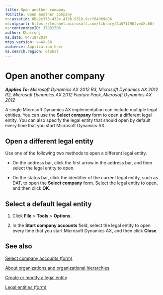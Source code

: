 ```yaml
---
title: Open another company
TOCTitle: Open another company
ms:assetid: 6ba2e376-432e-4f2b-9318-9ccf649b9a96
ms:mtpsurl: https://technet.microsoft.com/library/Aa571190(v=AX.60)
ms:contentKeyID: 37832506
author: Khairunj
ms.date: 04/18/2014
mtps_version: v=AX.60
audience: Application User
ms.search.region: Global
---
```


# Open another company 


_**Applies To:** Microsoft Dynamics AX 2012 R3, Microsoft Dynamics AX 2012 R2, Microsoft Dynamics AX 2012 Feature Pack, Microsoft Dynamics AX 2012_

A single Microsoft Dynamics AX implementation can include multiple legal entities. You can use the **Select company** form to open a different legal entity. You can also specify the legal entity that should open by default every time that you start Microsoft Dynamics AX.

## Open a different legal entity

Use one of the following two methods to open a different legal entity.

  - On the address bar, click the first arrow in the address bar, and then select the legal entity to open.

  - On the status bar, click the identifier of the current legal entity, such as DAT, to open the **Select company** form. Select the legal entity to open, and then click **OK**.

## Select a default legal entity

1.  Click **File** \> **Tools** \> **Options**.

2.  In the **Start company accounts** field, select the legal entity to open every time that you start Microsoft Dynamics AX, and then click **Close**.

## See also

[Select company accounts (form)](https://technet.microsoft.com/library/aa573342\(v=ax.60\))

[About organizations and organizational hierarchies](about-organizations-and-organizational-hierarchies.md)

[Create or modify a legal entity](create-or-modify-a-legal-entity.md)

[Legal entities (form)](https://technet.microsoft.com/library/hh242860\(v=ax.60\))

  


